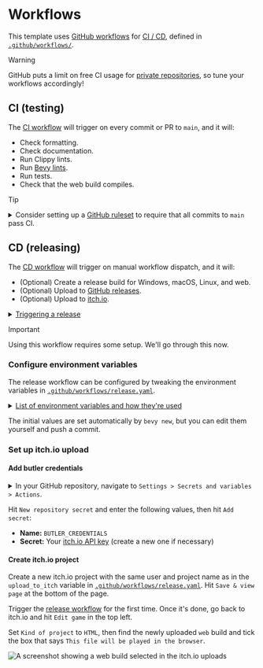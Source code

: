 # Workflows

This template uses [GitHub workflows](https://docs.github.com/en/actions/using-workflows) for [CI / CD](https://www.redhat.com/en/topics/devops/what-is-ci-cd), defined in [`.github/workflows/`](../.github/workflows).

> [!WARNING]
> GitHub puts a limit on free CI usage for [private repositories](https://docs.github.com/en/actions/using-github-hosted-runners/using-github-hosted-runners/about-github-hosted-runners#standard-github-hosted-runners-for--private-repositories), so tune your workflows accordingly!

## CI (testing)

The [CI workflow](.github/workflows/ci.yaml) will trigger on every commit or PR to `main`, and it will:

- Check formatting.
- Check documentation.
- Run Clippy lints.
- Run [Bevy lints](https://thebevyflock.github.io/bevy_cli/bevy_lint/).
- Run tests.
- Check that the web build compiles.

> [!TIP]
> <details>
>   <summary>Consider setting up a <a href="https://docs.github.com/en/repositories/configuring-branches-and-merges-in-your-repository/managing-rulesets/about-rulesets">GitHub ruleset</a> to require that all commits to <code>main</code> pass CI.</summary>
>
>   <img src="img/workflow-ruleset.png" alt="A screenshot showing a GitHub ruleset with status checks enabled" width="100%">
> </details>

## CD (releasing)

The [CD workflow](../.github/workflows/release.yaml) will trigger on manual workflow dispatch, and it will:

- (Optional) Create a release build for Windows, macOS, Linux, and web.
- (Optional) Upload to [GitHub releases](https://docs.github.com/en/repositories/releasing-projects-on-github).
- (Optional) Upload to [itch.io](https://itch.io).

<details>
  <summary><ins>Triggering a release</ins></summary>

  In your GitHub repository, navigate to `Actions > Release > Run workflow`:

  ![A screenshot showing a manually triggered workflow on GitHub Actions](./img/workflow-dispatch-release.png)

  Enter a version number in the format `v1.2.3`, then hit the green `Run workflow` button.
</details>

> [!IMPORTANT]
> Using this workflow requires some setup. We'll go through this now.

### Configure environment variables

The release workflow can be configured by tweaking the environment variables in [`.github/workflows/release.yaml`](../.github/workflows/release.yaml).

<details>
  <summary><ins>List of environment variables and how they're used</ins></summary>

  ```yaml
  # The base filename of the binary produced by `cargo build`.
  cargo_build_binary_name: bevy_new_2d

  # The path to the assets directory.
  assets_path: assets

  # The itch.io project to upload to in the format `user-name/project-name`.
  # There will be no upload to itch.io if this is commented out.
  itch_page: the-bevy-flock/bevy-new-2d

  # The ID of the app produced by this workflow.
  # Applies to macOS releases.
  # Must contain only A-Z, a-z, 0-9, hyphen, and period: <https://developer.apple.com/documentation/bundleresources/information_property_list/cfbundleidentifier>.
  app_id: the-bevy-flock.bevy-new-2d

  # The base filename of the binary in the package produced by this workflow.
  # Applies to Windows, macOS, and Linux releases.
  # Defaults to `cargo_build_binary_name` if commented out.
  app_binary_name: bevy_new_2d

  # The name of the `.zip` or `.dmg` file produced by this workflow.
  # Defaults to `app_binary_name` if commented out.
  app_package_name: bevy-new-2d

  # The display name of the app produced by this workflow.
  # Applies to macOS releases.
  # Defaults to `app_package_name` if commented out.
  app_display_name: Bevy New 2D

  # The short display name of the app produced by this workflow.
  # Applies to macOS releases.
  # Must be 15 or fewer characters: <https://developer.apple.com/documentation/bundleresources/information_property_list/cfbundlename>.
  # Defaults to `app_display_name` if commented out.
  app_short_name: Bevy New 2D

  # Before enabling LFS, please take a look at GitHub's documentation for costs and quota limits:
  # <https://docs.github.com/en/repositories/working-with-files/managing-large-files/about-storage-and-bandwidth-usage>
  git_lfs: false

  # Enabling this only helps with consecutive releases to the same version (and takes up cache storage space).
  # See: <https://github.com/orgs/community/discussions/27059>.
  use_github_cache: false
  ```
</details>

The initial values are set automatically by `bevy new`, but you can edit them yourself and push a commit.

### Set up itch.io upload

#### Add butler credentials

<details>
  <summary>In your GitHub repository, navigate to <code>Settings > Secrets and variables > Actions</code>.</summary>

  ![A screenshot showing where to add secrets in the GitHub Actions settings](./img/workflow-secrets.png)
</details>

Hit `New repository secret` and enter the following values, then hit `Add secret`:

- **Name:** `BUTLER_CREDENTIALS`
- **Secret:** Your [itch.io API key](https://itch.io/user/settings/api-keys) (create a new one if necessary)

#### Create itch.io project

Create a new itch.io project with the same user and project name as in the `upload_to_itch` variable in [`.github/workflows/release.yaml`](../.github/workflows/release.yaml).
Hit `Save & view page` at the bottom of the page.

Trigger the [release workflow](#cd-releasing) for the first time. Once it's done, go back to itch.io and hit `Edit game` in the top left.

Set `Kind of project` to `HTML`, then find the newly uploaded `web` build and tick the box that says `This file will be played in the browser`.

![A screenshot showing a web build selected in the itch.io uploads](img/workflow-itch-release.png)

